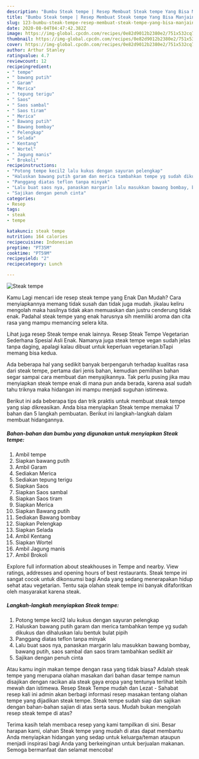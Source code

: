 ```yaml
---
description: "Bumbu Steak tempe | Resep Membuat Steak tempe Yang Bisa Manjain Lidah"
title: "Bumbu Steak tempe | Resep Membuat Steak tempe Yang Bisa Manjain Lidah"
slug: 123-bumbu-steak-tempe-resep-membuat-steak-tempe-yang-bisa-manjain-lidah
date: 2020-08-04T04:47:42.382Z
image: https://img-global.cpcdn.com/recipes/0e82d9012b2380e2/751x532cq70/steak-tempe-foto-resep-utama.jpg
thumbnail: https://img-global.cpcdn.com/recipes/0e82d9012b2380e2/751x532cq70/steak-tempe-foto-resep-utama.jpg
cover: https://img-global.cpcdn.com/recipes/0e82d9012b2380e2/751x532cq70/steak-tempe-foto-resep-utama.jpg
author: Arthur Stanley
ratingvalue: 4.7
reviewcount: 12
recipeingredient:
- " tempe"
- " bawang putih"
- " Garam"
- " Merica"
- " tepung terigu"
- " Saos"
- " Saos sambal"
- " Saos tiram"
- " Merica"
- " Bawang putih"
- " Bawang bombay"
- " Pelengkap"
- " Selada"
- " Kentang"
- " Wortel"
- " Jagung manis"
- " Brokoli"
recipeinstructions:
- "Potong tempe kecil2 lalu kukus dengan sayuran pelengkap"
- "Haluskan bawang putih garam dan merica tambahkan tempe yg sudah dikukus dan dihaluskan lalu bentuk bulat pipih"
- "Panggang diatas teflon tanpa minyak"
- "Lalu buat saos nya, panaskan margarin lalu masukkan bawang bombay, bawang putih, saos sambal dan saos tiram tambahkan sedikit air"
- "Sajikan dengan penuh cinta"
categories:
- Resep
tags:
- steak
- tempe

katakunci: steak tempe 
nutrition: 164 calories
recipecuisine: Indonesian
preptime: "PT35M"
cooktime: "PT59M"
recipeyield: "2"
recipecategory: Lunch

---
```



![Steak tempe](https://img-global.cpcdn.com/recipes/0e82d9012b2380e2/751x532cq70/steak-tempe-foto-resep-utama.jpg)

Kamu Lagi mencari ide resep steak tempe yang Enak Dan Mudah? Cara menyiapkannya memang tidak susah dan tidak juga mudah. jikalau keliru mengolah maka hasilnya tidak akan memuaskan dan justru cenderung tidak enak. Padahal steak tempe yang enak harusnya sih memiliki aroma dan cita rasa yang mampu memancing selera kita.

Lihat juga resep Steak tempe enak lainnya. Resep Steak Tempe Vegetarian Sederhana Spesial Asli Enak. Namanya juga steak tempe vegan sudah jelas tanpa daging, apalagi kalau dibuat untuk keperluan vegetarian.bTapi memang bisa kedua.

Ada beberapa hal yang sedikit banyak berpengaruh terhadap kualitas rasa dari steak tempe, pertama dari jenis bahan, kemudian pemilihan bahan segar sampai cara membuat dan menyajikannya. Tak perlu pusing jika mau menyiapkan steak tempe enak di mana pun anda berada, karena asal sudah tahu triknya maka hidangan ini mampu menjadi suguhan istimewa.


Berikut ini ada beberapa tips dan trik praktis untuk membuat steak tempe yang siap dikreasikan. Anda bisa menyiapkan Steak tempe memakai 17 bahan dan 5 langkah pembuatan. Berikut ini langkah-langkah dalam membuat hidangannya.

<!--inarticleads1-->

##### Bahan-bahan dan bumbu yang digunakan untuk menyiapkan Steak tempe:

1. Ambil  tempe
1. Siapkan  bawang putih
1. Ambil  Garam
1. Sediakan  Merica
1. Sediakan  tepung terigu
1. Siapkan  Saos
1. Siapkan  Saos sambal
1. Siapkan  Saos tiram
1. Siapkan  Merica
1. Siapkan  Bawang putih
1. Sediakan  Bawang bombay
1. Siapkan  Pelengkap
1. Siapkan  Selada
1. Ambil  Kentang
1. Siapkan  Wortel
1. Ambil  Jagung manis
1. Ambil  Brokoli


Explore full information about steakhouses in Tempe and nearby. View ratings, addresses and opening hours of best restaurants. Steak tempe ini sangat cocok untuk dikonsumsi bagi Anda yang sedang menerapakan hidup sehat atau vegetarian. Tentu saja olahan steak tempe ini banyak difaforitkan oleh masyarakat karena steak. 

<!--inarticleads2-->

##### Langkah-langkah menyiapkan Steak tempe:

1. Potong tempe kecil2 lalu kukus dengan sayuran pelengkap
1. Haluskan bawang putih garam dan merica tambahkan tempe yg sudah dikukus dan dihaluskan lalu bentuk bulat pipih
1. Panggang diatas teflon tanpa minyak
1. Lalu buat saos nya, panaskan margarin lalu masukkan bawang bombay, bawang putih, saos sambal dan saos tiram tambahkan sedikit air
1. Sajikan dengan penuh cinta


Atau kamu ingin makan tempe dengan rasa yang tidak biasa? Adalah steak tempe yang merupana olahan masakan dari bahan dasar tempe namun disajikan dengan racikan ala steak gaya eropa yang tentunya terlihat lebih mewah dan istimewa. Resep Steak Tempe mudah dan Lezat - Sahabat resep kali ini admin akan berbagi informasi resep masakan tentang olahan tempe yang dijadikan steak tempe. Steak tempe sudah siap dan sajikan dengan bahan-bahan sajian di atas serta saus. Mudah bukan mengolah resep steak tempe di atas? 

Terima kasih telah membaca resep yang kami tampilkan di sini. Besar harapan kami, olahan Steak tempe yang mudah di atas dapat membantu Anda menyiapkan hidangan yang sedap untuk keluarga/teman ataupun menjadi inspirasi bagi Anda yang berkeinginan untuk berjualan makanan. Semoga bermanfaat dan selamat mencoba!
